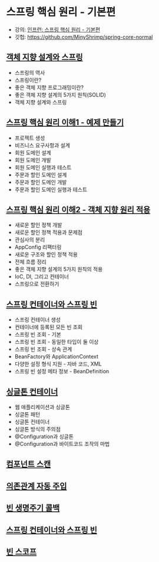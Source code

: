 # 스프링 핵심 원리 - 기본편

* 강의: [인프런: 스프링 핵심 원리 - 기본편](https://www.inflearn.com/course/%EC%8A%A4%ED%94%84%EB%A7%81-%ED%95%B5%EC%8B%AC-%EC%9B%90%EB%A6%AC-%EA%B8%B0%EB%B3%B8%ED%8E%B8/dashboard)
* 깃헙: https://github.com/MinyShrimp/spring-core-normal

## [객체 지향 설계와 스프링](./강의/0강)
* 스프링의 역사
* 스프링이란?
* 좋은 객체 지향 프로그래밍이란?
* 좋은 객체 지향 설계의 5가지 원칙(SOLID)
* 객체 지향 설계와 스프링

## [스프링 핵심 원리 이해1 - 예제 만들기](./강의/1강)
* 프로젝트 생성
* 비즈니스 요구사항과 설계
* 회원 도메인 설계
* 회원 도메인 개발
* 회원 도메인 실행과 테스트
* 주문과 할인 도메인 설계
* 주문과 할인 도메인 개발
* 주문과 할인 도메인 실행과 테스트

## [스프링 핵심 원리 이해2 - 객체 지향 원리 적용](./강의/2강)
* 새로운 할인 정책 개발
* 새로운 할인 정책 적용과 문제점
* 관심사의 분리
* AppConfig 리팩터링
* 새로운 구조와 할인 정책 적용
* 전체 흐름 정리
* 좋은 객체 지향 설계의 5가지 원칙의 적용
* IoC, DI, 그리고 컨테이너
* 스프링으로 전환하기

## [스프링 컨테이너와 스프링 빈](./강의/3강)
* 스프링 컨테이너 생성
* 컨테이너에 등록된 모든 빈 조회
* 스프링 빈 조회 - 기본
* 스프링 빈 조회 - 동일한 타입이 둘 이상
* 스프링 빈 조회 - 상속 관계
* BeanFactory와 ApplicationContext
* 다양한 설정 형식 지원 - 자바 코드, XML
* 스프링 빈 설정 메타 정보 - BeanDefinition

## [싱글톤 컨테이너](./강의/4강)
* 웹 애플리케이션과 싱글톤
* 싱글톤 패턴
* 싱글톤 컨테이너
* 싱글톤 방식의 주의점
* @Configuration과 싱글톤
* @Configuration과 바이트코드 조작의 마법

## [컴포넌트 스캔](./강의/5강)

## [의존관계 자동 주입](./강의/6강)

## [빈 생명주기 콜백](./강의/7강)

## [스프링 컨테이너와 스프링 빈](./강의/8강)

## [빈 스코프](./강의/9강)

